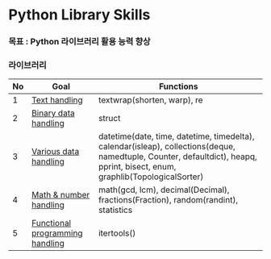 # Python Library Skills

### 목표 : Python 라이브러리 활용 능력 향상

### 라이브러리
| No   | Goal |Functions|                                                       
| :--- | -------| ------|
| 1    | [Text handling](https://github.com/JYKai/python_skills/tree/main/text_handling) |textwrap(shorten, warp), re|
| 2    | [Binary data handling](https://github.com/JYKai/python_skills/tree/main/binary_handling) |struct|
| 3    | [Various data handling](https://github.com/JYKai/python_skills/tree/main/2_various_data_handling) |datetime(date, time, datetime, timedelta), calendar(isleap), collections(deque, namedtuple, Counter, defaultdict), heapq, pprint, bisect, enum, graphlib(TopologicalSorter)|
| 4    | [Math & number handling](https://github.com/JYKai/python/tree/main/python_library/3_math_number_handling) |math(gcd, lcm), decimal(Decimal), fractions(Fraction), random(randint), statistics|
| 5    | [Functional programming handling](https://github.com/JYKai/python/tree/main/python_library/3_math_number_handling) |itertools()|